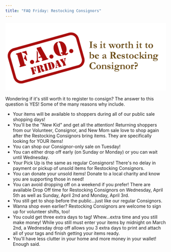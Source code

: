 ```yaml
---
title: "FAQ Friday: Restocking Consignors"
---
```


![](/img/blog/FAQ_Fridays_Restocking.png)

Wondering if it's still worth it to register to consign? The answer to this question is YES! Some of the many reasons why include.

* Your items will be available to shoppers during all of our public sale shopping days!
* You'll be the "New Kid" and get all the attention! Returning shoppers from our Volunteer, Consignor, and New Mom sale love to shop again after the Restocking Consignors bring items. They are specifically looking for YOUR items!
* You can shop our Consignor-only sale on Tuesday!
* You can either drop off early (on Sunday or Monday) or you can wait until Wednesday.
* Your Pick Up is the same as regular Consignors! There's no delay in payment or pickup of unsold items for Restocking Consignors.
* You can donate your unsold items! Donate to a local charity and know you are supporting those in need!
* You can avoid dropping off on a weekend if you prefer! There are available Drop Off time for Restocking Consignors on Wednesday, April 5th as well as Sunday, April 2nd and Monday, April 3rd.
* You still get to shop before the public...just like our regular Consignors.
* Wanna shop even earlier? Restocking Consignors are welcome to sign up for volunteer shifts, too!
* You could get three extra days to tag! Whew...extra time and you still make money! While you still must enter your items by midnight on March 2nd, a Wednesday drop off allows you 3 extra days to print and attach all of your tags and finish getting your items ready.
* You'll have less clutter in your home and more money in your wallet! Enough said.
